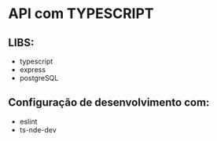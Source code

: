 # API com TYPESCRIPT

## LIBS:
- typescript
- express
- postgreSQL

## Configuração de desenvolvimento com: 
- eslint
- ts-nde-dev